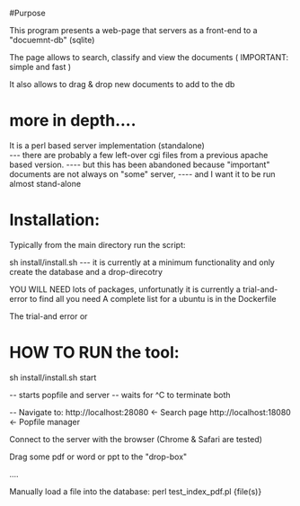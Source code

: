 
#Purpose

This program presents a web-page that servers as a front-end to a "docuemnt-db"  (sqlite)

The page allows to search, classify and view the documents ( IMPORTANT: simple and fast )

It also allows to drag & drop new documents to add to the db


# more in depth....

It is a perl based server implementation (standalone)   
  --- there are probably a few left-over cgi files from a previous apache based version.
  ---- but this has been abandoned because "important" documents are not always on "some" server,
  ---- and I want it to be run almost stand-alone

# Installation:

Typically from the main directory run the script:

sh install/install.sh 
 --- it is currently at a minimum functionality
 and only create the database and a drop-direcotry

YOU WILL NEED lots of packages, unfortunatly it is currently a trial-and-error to find all you need
A complete list for a ubuntu is in the Dockerfile


The trial-and error or

# HOW TO RUN the tool:

sh install/install.sh start


  -- starts popfile and server
  --  waits for ^C to terminate both

-- Navigate to:
    http://localhost:28080      <- Search page
    http://localhost:18080      <- Popfile manager

Connect to the server with the browser (Chrome & Safari are tested)


Drag some pdf or word or ppt to the "drop-box"

....

Manually load a file into the database:
perl test_index_pdf.pl {file(s)}


